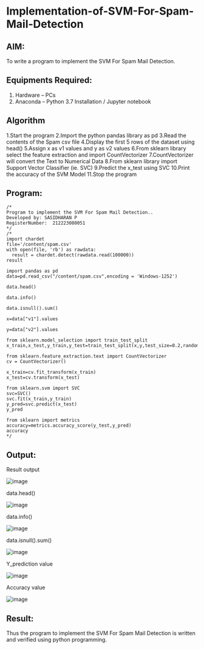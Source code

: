 # Implementation-of-SVM-For-Spam-Mail-Detection

## AIM:
To write a program to implement the SVM For Spam Mail Detection.

## Equipments Required:
1. Hardware – PCs
2. Anaconda – Python 3.7 Installation / Jupyter notebook

## Algorithm
1.Start the program
2.Import the python pandas library as pd
3.Read the contents of the Spam csv file
4.Display the first 5 rows of the dataset using head()
5.Assign x as v1 values and y as v2 values
6.From sklearn library select the feature extraction and import CountVectorizer
7.CountVectorizer will convert the Text to Numerical Data
8.From sklearn library import Support Vector Classifier (ie. SVC)
9.Predict the x_test using SVC
10.Print the accuracy of the SVM Model 11.Stop the program

## Program:
```
/*
Program to implement the SVM For Spam Mail Detection..
Developed by: SASIDHARAN P 
RegisterNumber:  212223080051
*/
/*
import chardet
file='/content/spam.csv'
with open(file, 'rb') as rawdata:
  result = chardet.detect(rawdata.read(100000))
result

import pandas as pd
data=pd.read_csv("/content/spam.csv",encoding = 'Windows-1252')

data.head()

data.info()

data.isnull().sum()

x=data["v1"].values

y=data["v2"].values

from sklearn.model_selection import train_test_split
x_train,x_test,y_train,y_test=train_test_split(x,y,test_size=0.2,random_state=0)

from sklearn.feature_extraction.text import CountVectorizer
cv = CountVectorizer()

x_train=cv.fit_transform(x_train)
x_test=cv.transform(x_test)

from sklearn.svm import SVC
svc=SVC()
svc.fit(x_train,y_train)
y_pred=svc.predict(x_test)
y_pred

from sklearn import metrics
accuracy=metrics.accuracy_score(y_test,y_pred)
accuracy
*/
```

## Output:

Result output

![image](https://github.com/sasirath13/Implementation-of-SVM-For-Spam-Mail-Detection/assets/160568449/2948604d-d4f0-4a77-a1ae-b86f3aa12e86)

data.head()


![image](https://github.com/sasirath13/Implementation-of-SVM-For-Spam-Mail-Detection/assets/160568449/3b612b40-1894-4e1b-9f37-0d995f509282)

 data.info()


![image](https://github.com/sasirath13/Implementation-of-SVM-For-Spam-Mail-Detection/assets/160568449/7a52d38d-2c1c-4942-aba6-232995e55302)

data.isnull().sum()


![image](https://github.com/sasirath13/Implementation-of-SVM-For-Spam-Mail-Detection/assets/160568449/8ce584b6-46fe-42af-b8e8-e84a3f83d8fe)

 Y_prediction value


![image](https://github.com/sasirath13/Implementation-of-SVM-For-Spam-Mail-Detection/assets/160568449/1334fc08-71ec-43c7-b676-5f1825b5b3e0)

Accuracy value


![image](https://github.com/sasirath13/Implementation-of-SVM-For-Spam-Mail-Detection/assets/160568449/908250e0-0fbc-4e5b-aa68-2a2402e0ea9f)

## Result:
Thus the program to implement the SVM For Spam Mail Detection is written and verified using python programming.
